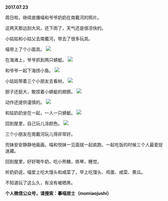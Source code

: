 
          
**2017.07.23**

周日啦，继续直播喵和爷爷奶奶在南戴河的照片。

这两天那边刮大风，还下雨了，天气还是很凉快的。

小姑姑和小姑父去南戴河，带去了很多玩具。

喵带上了个小面具。
![](//upload-images.jianshu.io/upload_images/51001-8c7a9e176cacd635.jpg)


在海滩上，爷爷抓到两只蜻蜓。
![](//upload-images.jianshu.io/upload_images/51001-1c17b3222e2e0701.jpg)


和爷爷一起下海捞小鱼。
![](//upload-images.jianshu.io/upload_images/51001-73f35e004d614456.jpg)


小姑姑带着三个小朋友去看树。
![](//upload-images.jianshu.io/upload_images/51001-f73388936d1d5196.jpg)


胆子还挺大，敢捏着小蜻蜓的翅膀。
![](//upload-images.jianshu.io/upload_images/51001-5e61318edd8608b7.jpg)


动作还提供谨慎的。
![](//upload-images.jianshu.io/upload_images/51001-5cee70de5e01e1ea.jpg)


和姑奶奶坐在一起，一人一只蜻蜓。
![](//upload-images.jianshu.io/upload_images/51001-56bd2a2847328ac9.jpg)


回到屋里，自己玩儿涂颜色。
![](//upload-images.jianshu.io/upload_images/51001-c42f16bab7c991b3.jpg)


三个小朋友在南戴河玩儿得非常好。

兜妹安安静静地画画，喵和悦妹一见面就一起疯跑，一起吃饭的时候三个人最爱捉迷藏。

回到屋里，好好喝牛奶，吃小熊糖，练琴，睡觉。

听奶奶说，喵爱上吃大馒头和咸菜了，早上吃馒头、鸡蛋、咸菜、黄瓜。

不知道玩了这么久，有没有被晒黑。


**个人微信公众号，请搜索：摹喵居士（momiaojushi）**

        